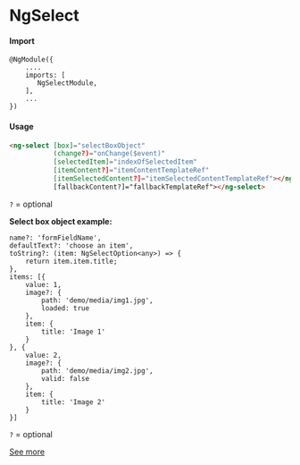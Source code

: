 # NgSelect

#### Import 
```
@NgModule({
    ....
    imports: [
       NgSelectModule,
    ],
    ...
})
```

#### Usage
```html
<ng-select [box]="selectBoxObject" 
           (change?)="onChange($event)"
           [selectedItem]="indexOfSelectedItem"
           [itemContent?]="itemContentTemplateRef"
           [itemSelectedContent?]="itemSelectedContentTemplateRef"></ng-select>
           [fallbackContent?]="fallbackTemplateRef"></ng-select>
```

`?` = optional

**Select box object example:**

```
name?: 'formFieldName',
defaultText?: 'choose an item',
toString?: (item: NgSelectOption<any>) => {
    return item.item.title;
},
items: [{
    value: 1,
    image?: {
        path: 'demo/media/img1.jpg',
        loaded: true
    },
    item: {
        title: 'Image 1'
    }
}, {
    value: 2,
    image?: {
        path: 'demo/media/img2.jpg',
        valid: false
    },
    item: {
        title: 'Image 2'
    }
}]
```

`?` = optional

[See more](selectbox.ts)
